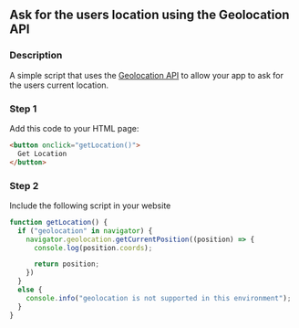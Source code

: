 <div id="headerDiv">

## Ask for the users location using the Geolocation API

</div>

<div id="contentContainer">
<div id="leftSide">
  
### Description
A simple script that uses the [Geolocation API](https://developer.mozilla.org/en-US/docs/Web/API/Geolocation_API) to allow your app to ask for the users current location.


</div>

<div id="rightSide">

### Step 1

Add this code to your HTML page: 

<div class="codeBlockHeader">
  <copy-button codeurl="https://raw.githubusercontent.com/pwa-builder/pwabuilder-snippits/master/src/geolocation/geolocation.html">
  </copy-button>
</div>

<div class="codeBlock">
 
```html
<button onclick="getLocation()">
  Get Location
</button>
```

</div>

 
### Step 2

Include the following script in your website

<div class="codeBlockHeader">
  
   <copy-button codeurl="https://raw.githubusercontent.com/pwa-builder/pwabuilder-snippits/master/src/geolocation/geolocation.js">
  </copy-button>
  
</div>

<div class="codeBlock">
  
```javascript
function getLocation() {
  if ("geolocation" in navigator) {
    navigator.geolocation.getCurrentPosition((position) => {
      console.log(position.coords);

      return position;
    })
  }
  else {
    console.info("geolocation is not supported in this environment");
  }
}
```
</div>


</div>
